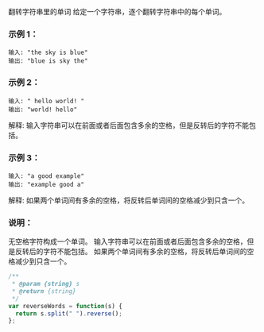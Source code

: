 翻转字符串里的单词
给定一个字符串，逐个翻转字符串中的每个单词。

### 示例 1：

```
输入: "the sky is blue"
输出: "blue is sky the"
```

### 示例 2：

```
输入: " hello world! "
输出: "world! hello"
```

解释: 输入字符串可以在前面或者后面包含多余的空格，但是反转后的字符不能包括。

### 示例 3：

```
输入: "a good example"
输出: "example good a"
```

解释: 如果两个单词间有多余的空格，将反转后单词间的空格减少到只含一个。

### 说明：

无空格字符构成一个单词。
输入字符串可以在前面或者后面包含多余的空格，但是反转后的字符不能包括。
如果两个单词间有多余的空格，将反转后单词间的空格减少到只含一个。

```js
/**
 * @param {string} s
 * @return {string}
 */
var reverseWords = function(s) {
  return s.split(" ").reverse();
};
```
